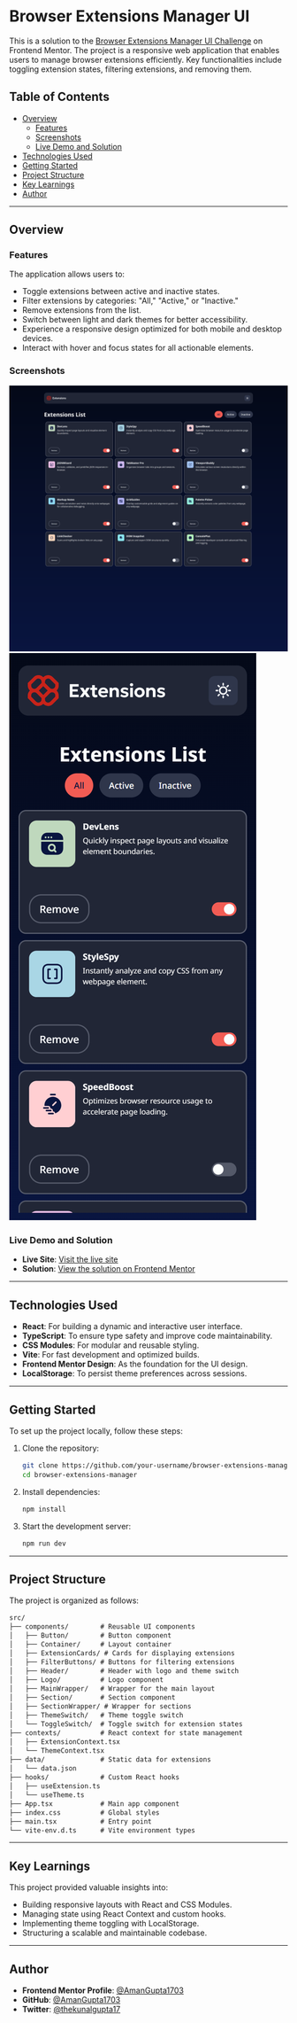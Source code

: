 # Browser Extensions Manager UI

This is a solution to the [Browser Extensions Manager UI Challenge](https://www.frontendmentor.io/challenges/browser-extension-manager-ui-yNZnOfsMAp) on Frontend Mentor. The project is a responsive web application that enables users to manage browser extensions efficiently. Key functionalities include toggling extension states, filtering extensions, and removing them.

## Table of Contents

- [Overview](#overview)
  - [Features](#features)
  - [Screenshots](#screenshots)
  - [Live Demo and Solution](#live-demo-and-solution)
- [Technologies Used](#technologies-used)
- [Getting Started](#getting-started)
- [Project Structure](#project-structure)
- [Key Learnings](#key-learnings)
- [Author](#author)

---

## Overview

### Features

The application allows users to:

- Toggle extensions between active and inactive states.
- Filter extensions by categories: "All," "Active," or "Inactive."
- Remove extensions from the list.
- Switch between light and dark themes for better accessibility.
- Experience a responsive design optimized for both mobile and desktop devices.
- Interact with hover and focus states for all actionable elements.

### Screenshots

![Desktop Preview](./public/preview/preview-desktop.png)
![Mobile Preview](./public/preview/preview-mobile.png)

### Live Demo and Solution

- **Live Site**: [Visit the live site](https://your-live-site-url.com)
- **Solution**: [View the solution on Frontend Mentor](https://your-solution-url.com)

---

## Technologies Used

- **React**: For building a dynamic and interactive user interface.
- **TypeScript**: To ensure type safety and improve code maintainability.
- **CSS Modules**: For modular and reusable styling.
- **Vite**: For fast development and optimized builds.
- **Frontend Mentor Design**: As the foundation for the UI design.
- **LocalStorage**: To persist theme preferences across sessions.

---

## Getting Started

To set up the project locally, follow these steps:

1. Clone the repository:
   ```bash
   git clone https://github.com/your-username/browser-extensions-manager.git
   cd browser-extensions-manager
   ```
2. Install dependencies:
   ```bash
   npm install
   ```
3. Start the development server:
   ```bash
   npm run dev
   ```

---

## Project Structure

The project is organized as follows:

```
src/
├── components/        # Reusable UI components
│   ├── Button/        # Button component
│   ├── Container/     # Layout container
│   ├── ExtensionCards/ # Cards for displaying extensions
│   ├── FilterButtons/ # Buttons for filtering extensions
│   ├── Header/        # Header with logo and theme switch
│   ├── Logo/          # Logo component
│   ├── MainWrapper/   # Wrapper for the main layout
│   ├── Section/       # Section component
│   ├── SectionWrapper/ # Wrapper for sections
│   ├── ThemeSwitch/   # Theme toggle switch
│   └── ToggleSwitch/  # Toggle switch for extension states
├── contexts/          # React context for state management
│   ├── ExtensionContext.tsx
│   └── ThemeContext.tsx
├── data/              # Static data for extensions
│   └── data.json
├── hooks/             # Custom React hooks
│   ├── useExtension.ts
│   └── useTheme.ts
├── App.tsx            # Main app component
├── index.css          # Global styles
├── main.tsx           # Entry point
└── vite-env.d.ts      # Vite environment types
```

---

## Key Learnings

This project provided valuable insights into:

- Building responsive layouts with React and CSS Modules.
- Managing state using React Context and custom hooks.
- Implementing theme toggling with LocalStorage.
- Structuring a scalable and maintainable codebase.

---

## Author

- **Frontend Mentor Profile**: [@AmanGupta1703](https://www.frontendmentor.io/profile/AmanGupta1703)
- **GitHub**: [@AmanGupta1703](https://github.com/AmanGupta1703)
- **Twitter**: [@thekunalgupta17](https://twitter.com/thekunalgupta17)
